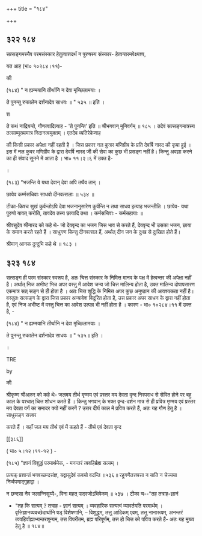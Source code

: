 +++
title = "१८४"

+++


## ३२२ १८४
सत्सङ्गमस्यैव परमसंस्कार हेतुत्वात्तदर्थं न पुरुषस्य संस्कार- हेत्वन्तरमपेक्ष्यश्व, 

यत आह (भा० १०२८४।११)- 

की 

(१८४) " न ह्यन्मयानि तीर्थानि न देवा मृच्छिलामयाः । 

ते पुनन्तु रुकालेन दर्शनादेव साधवः ॥ " ५३५ ॥ इति । 

श 

ते कथं नाद्रियन्ते, गौणत्वादित्याह - 'ते पुनन्ति' इति ॥ श्रीभगवान् मुनिवर्गम् ॥ १८५ । तदेवं सत्सङ्गमात्रस्य तत्साम्मुख्यमात्र निदानत्वमुक्तम् । एतदेव व्यतिरेकेणाह 

की किसी प्रकार अपेक्षा नहीं रहती है । जिस प्रकार नल कुत्रर मणिग्रीव के प्रति देवर्षि नारद की कृपा हुई । इस में नल कुवर मणिग्रीव के द्वारा देवर्षि नारद जी की सेवा का कुछ भी प्रसङ्ग नहीं है। किन्तु अवज्ञा करने का ही संवाद सुनने में आता है । भा० ११।२।६ में उक्त है- 

। 

(१८३) "भजन्ति ये यथा देवान् देवा अपि तथैव तान् । 

छायेव कर्म्मसचिवाः साधवो दीनवत्सलाः ॥ ५३४ ॥ 

टीका-किश्च सुखं कुर्वन्तोऽपि देवा भजनानुसारेण कुर्वन्ति न तथा साधव इत्याह भजन्तीति । छायेव- यथा पुरुषो यावत् करोति, तावदेव तस्य छायादि तथा । कर्मसचिवाः - कर्मसहायाः ॥ 

श्रीवसुदेव श्रीनारद को कहे थे- जो देववृन्द का भजन जिस भाव से करते हैं, देववृन्द भी उसका भजन, छाया के समान करते रहते हैं । साधुगण किन्तु दीनवत्सल हैं, अर्थात् दीन जन के दुःख से दुःखित होते हैं। 

श्रीमान् आनक दुन्दुभि कहे थे ॥ १८३ । 


## ३२३ १८४
सत्सङ्ग ही परम संस्कार स्वरूप है, अतः चित्त संस्कार के निमित्त मानव के पक्ष में हेत्वन्तर की अपेक्षा नहीं है। अर्थात् निज अभीष्ट भिन्न अपर वस्तु में आवेश जन्य जो चित्त मालिन्य होता है, उक्त मालिन्य दोषापसारण एकमात्र सत् सङ्ग से ही होता है । अतः चित्त शुद्धि के निमित्त अपर कुछ अनुष्ठान की आवश्यकता नहीं है। वस्तुतः सत्सङ्ग के द्वारा जिस प्रकार अन्यावेश विदूरित होता है, उस प्रकार अपर साधन के द्वारा नहीं होता है, एवं निज अभीष्ट में वस्तु चित्त का आवेश उत्पन्न भी नहीं होता है । कारण - भा० १०२८४।११ में उक्त है, - 

(१८४) " न ह्यम्मयानि तीर्थानि न देवा मृच्छिलामयाः । 

ते पुनन्तु रुकालेन दर्शनादेव साधवः ॥ " ५३५॥ इति । 

। 

TRE 

by 

की 

श्रीकृष्ण श्रीअक़र को कहे थे- जलमय तीर्थ मृण्मय एवं प्रस्तर मय देवता वृन्द निरपराध से सेवित होने पर बहु काल के पश्चात् चित्त शोधन करते हैं । किन्तु भगवान् के भक्त वृन्द-दर्शन मात्र से ही प्रवित्र मृण्मय एवं प्रस्तर मय देवता वर्ग का समादर क्यों नहीं करगें ? उत्तर दीर्घ काल में प्रवित्र करते हैं, अतः यह गौण हेतु है । साधुसङ्ग सत्त्वर 

करते हैं । यहाँ जल मय तीर्थ एवं में कहते हैं - तीर्थ एवं देवता वृन्द 

[[३८६]] 

( भा० ५।१२।११-१२ ) - 



(१८५) "ज्ञानं विशुद्धं परमार्थमेक, - मनन्तरं त्ववहिर्ब्रह्म सत्यम् । 

प्रत्यक् प्रशान्तं भगवच्छन्दसंज्ञ, यद्वासुदेवं कवयो वदन्ति ॥५३६॥ रहूगणैतत्तपसा न याति न चेज्यया निर्व्वपणाद्गृहाद्वा । 

न छन्दसा नैव जलाग्निसूय्यै-, विना महत् पादरजोऽभिषेकम् ॥ ५३७ । टीका च--"तह तत्राह-ज्ञानं 

- "तह कि सत्यम् ? तत्राह - ज्ञानं सत्यम् । व्यवहारिक सत्यत्वं व्यावर्तयति परमार्थम् । वृत्तिज्ञानव्यवच्छेदार्थानि षड् विशेषणानि, – विशुद्धम्, तत्तु आदिकम् एवम्, तत्तु नानारूपम्, अनन्तरं त्ववहिर्वाह्याभ्यन्तरशून्यम्, तत्त विपरीतम, ब्रह्म परिपूर्णम्, तत्त हो चित्त को पवित्र करते हैं- अतः यह मुख्य हेतु है ॥ १८४॥ 
